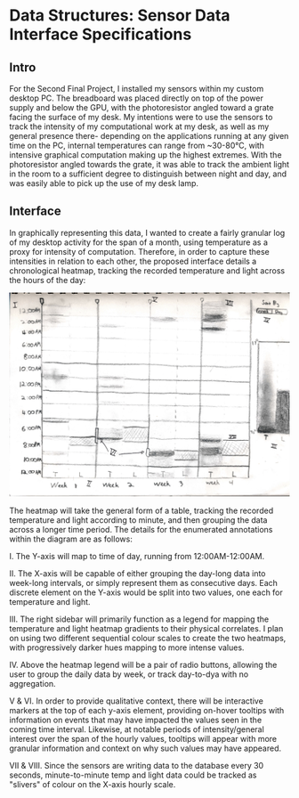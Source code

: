 # Data Structures: Sensor Data Interface Specifications

## Intro

For the Second Final Project, I installed my sensors within my custom desktop PC. The breadboard was placed directly on top of the power supply and below the GPU, with the photoresistor angled toward a grate facing the surface of my desk.
My intentions were to use the sensors to track the intensity of my computational work at my desk, as well as my general presence there- depending on the applications running at any given time on the PC, internal temperatures can range from ~30-80°C, with intensive graphical computation making up the highest extremes.
With the photoresistor angled towards the grate, it was able to track the ambient light in the room to a sufficient degree to distinguish between night and day, and was easily able to pick up the use of my desk lamp.

## Interface

In graphically representing this data, I wanted to create a fairly granular log of my desktop activity for the span of a month, using temperature as a proxy for intensity of computation. Therefore, in order to capture these intensities in relation to each other, the proposed interface details a chronological heatmap, tracking the recorded temperature and light across the hours of the day:

![alt text](https://github.com/jsteele2003/data-structures/blob/master/assignments/sensorProject/assets/sensorInterface.jpg "Sensor Interface")

The heatmap will take the general form of a table, tracking the recorded temperature and light according to minute, and then grouping the data across a longer time period. The details for the enumerated annotations within the diagram are as follows: 

I. The Y-axis will map to time of day, running from 12:00AM-12:00AM. 

II. The X-axis will be capable of either grouping the day-long data into week-long intervals, or simply represent them as consecutive days. Each discrete element on the Y-axis would be split into two values, one each for temperature and light.

III. The right sidebar will primarily function as a legend for mapping the temperature and light heatmap gradients to their physical correlates. I plan on using two different sequential colour scales to create the two heatmaps, with progressively darker hues mapping to more intense values. 

IV. Above the heatmap legend will be a pair of radio buttons, allowing the user to group the daily data by week, or track day-to-dya with no aggregation.

V & VI. In order to provide qualitative context, there will be interactive markers at the top of each y-axis element, providing on-hover tooltips with information on events that may have impacted the values seen in the coming time interval.
Likewise, at notable periods of intensity/general interest over the span of the hourly values, tooltips will appear with more granular information and context on why such values may have appeared.

VII & VIII. Since the sensors are writing data to the database every 30 seconds, minute-to-minute temp and light data could be tracked as "slivers" of colour on the X-axis hourly scale.